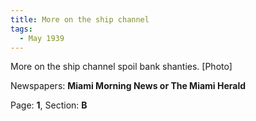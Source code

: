 ```yaml
---  
title: More on the ship channel  
tags:  
  - May 1939  
---  
```

  
More on the ship channel spoil bank shanties. [Photo]  
  
Newspapers: **Miami Morning News or The Miami Herald**  
  
Page: **1**, Section: **B** 
